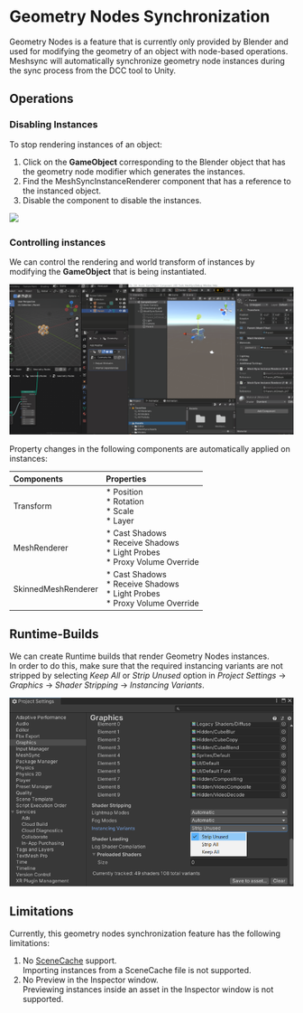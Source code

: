 # Geometry Nodes Synchronization

Geometry Nodes is a feature that is currently only provided by Blender and 
used for modifying the geometry of an object with node-based operations.  
Meshsync will automatically synchronize geometry node instances during the sync process
from the DCC tool to Unity.

## Operations

### Disabling Instances

To stop rendering instances of an object:
1. Click on the **GameObject** corresponding to the Blender object that has the geometry node modifier which generates the instances. 
2. Find the MeshSyncInstanceRenderer component that has a reference to the instanced object. 
3. Disable the component to disable the instances.

![](images/GeometryNodesDisable.gif)

### Controlling instances

We can control the rendering and world transform of instances by modifying the **GameObject** that 
is being instantiated.

![Menu](images/GeometryNodesMove.gif)

Property changes in the following components are automatically applied on instances:

|**Components** |**Properties** |
|:---                 |:---|
| Transform           | * Position <br/> * Rotation <br/> * Scale <br/> * Layer|
| MeshRenderer        | * Cast Shadows  <br/> * Receive Shadows <br/> * Light Probes <br/> * Proxy Volume Override|
| SkinnedMeshRenderer | * Cast Shadows <br/> * Receive Shadows <br/> * Light Probes <br/> * Proxy Volume Override|

## Runtime-Builds

We can create Runtime builds that render Geometry Nodes instances.      
In order to do this, make sure that the required instancing variants are not stripped by 
selecting _Keep All_ or _Strip Unused_ option in _Project Settings_ &rarr; _Graphics_ &rarr; _Shader Stripping_ &rarr; _Instancing Variants_.

![](images/ProjectSettingsInstancingVariants.png)

## Limitations

Currently, this geometry nodes synchronization feature has the following limitations:
1. No [SceneCache](SceneCache.md) support.    
   Importing instances from a SceneCache file is not supported.
2. No Preview in the Inspector window.   
   Previewing instances inside an asset in the Inspector window is not supported.   
